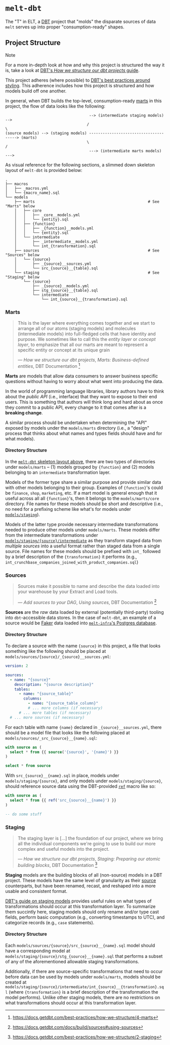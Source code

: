 # `melt-dbt`

The "T" in ELT, a [DBT](https://www.getdbt.com/) project that "molds" the disparate sources of data
`melt` serves up into proper "consumption-ready" shapes.

## Project Structure

> [!NOTE]
> For a more in-depth look at how and why this project is structured the way it is, take a look
> at [DBT's _How we structure our dbt projects_ guide](https://docs.getdbt.com/guides/best-practices/how-we-structure/1-guide-overview).

This project adheres (where possible) to [DBT's best practices around
styling](https://docs.getdbt.com/best-practices/how-we-style/0-how-we-style-our-dbt-projects). This
adherence includes how this project is structured and how models build off one another.

In general, when DBT builds the top-level, consumption-ready
[marts](https://docs.getdbt.com/best-practices/how-we-structure/4-marts) in this project, the flow
of data looks like the following:

```
                                     --> (intermediate staging models) -->
                                    /                                     \
(source models) --> (staging models) --------------------------------------> (marts)
                                    \                                     /
                                     ---> (intermediate marts models) --->
```

As visual reference for the following sections, a slimmed down skeleton layout of `melt-dbt`
is provided below:

<a id="melt-dbt-layout"></a>

```
.
├── macros
│   ├── _macros.yml
│   └── {macro_name}.sql
└── models
    ├── marts                                                  # See "Marts" below
    │   ├── core
    │   │   ├── _core__models.yml
    │   │   └── {entity}.sql
    │   ├── {function}
    │   │   ├── _{function}__models.yml
    │   │   └── {entity}.sql
    │   └── intermediate
    │       ├── _intermediate__models.yml
    │       └── int_{transformation}.sql
    ├── sources                                                # See "Sources" below
    │   └── {source}
    │       ├── _{source}__sources.yml
    │       └── src_{source}__{table}.sql
    └── staging                                                # See "Staging" below
        └── {source}
            ├── _{source}__models.yml
            ├── stg_{source}__{table}.sql
            └── intermediate
                └── int_{source}__{transformation}.sql
```

### Marts

> This is the layer where everything comes together and we start to arrange all of our atoms
> (staging models) and molecules (intermediate models) into full-fledged cells that have identity
> and purpose. We sometimes like to call this the _entity layer_ or _concept layer_, to emphasize
> that all our marts are meant to represent a specific entity or concept at its unique grain
>
> — _How we structure our dbt projects_, _Marts: Business-defined entities_, DBT Documentation [^1]

**Marts** are models that allow data consumers to answer business specific questions without having
to worry about what went into producing the data.

In the world of programming language libraries, library authors have to think about the _public API_
(i.e., interface) that they want to expose to their end users. This is something that authors will
think long and hard about as once they commit to a public API, every change to it that comes after
is a **breaking change**.

A similar process should be undertaken when determining the "API" exposed by models under the
`models/marts` directory (i.e., a "design" process that thinks about what names and types fields
should have and for what models).

#### Directory Structure

In the [`melt-dbt` skeleton layout above](#melt-dbt-layout), there are two types of directories
under `models/marts` – (1) models grouped by `{function}` and (2) models belonging to an
`intermediate` transformation layer.

Models of the former type share a similar purpose and provide similar data with other models
belonging to their group. Examples of `{function}`'s could be `finance`, `shop`, `marketing`, etc.
If a mart model is general enough that it useful across all all `{function}`'s, then it belongs to
the `models/marts/core` directory. File names for these models should be short and descriptive
(i.e., no need for a prefixing scheme like what's for models under [`models/staging`](#Staging)).

Models of the latter type provide necessary intermediate transformations needed to produce other
models under `models/marts`. These models differ from the intermediate transformations under
[`models/staging/{source}/intermediate`](#Staging) as they transform staged data from _multiple
sources_ into a useful format rather than staged data from a single source. File names for these
models should be prefixed with `int_` followed by a brief description of the `{transformation}` it
performs (e.g., `int_crunchbase_companies_joined_with_product_companies.sql`)

### Sources

> Sources make it possible to name and describe the data loaded into your warehouse by your Extract
> and Load tools.
>
> — _Add sources to your DAG_, _Using sources_, DBT Documentation [^2]

**Sources** are the _raw_ data loaded by external (potentially third-party) tooling into
`dbt`-accessible data stores. In the case of `melt-dbt`, an example of a source would be
[Faker](https://docs.airbyte.com/integrations/sources/faker/) data loaded into [`melt-infra`'s
Postgres database](../melt-infra/src/postgres.ts).

#### Directory Structure

To declare a source with the name `{source}` in this project, a file that looks something like
the following should be placed at `models/sources/{source}/_{source}__sources.yml`:

```yaml
version: 2

sources:
  - name: "{source}"
    description: "{source description}"
    tables:
      - name: "{source_table}"
        columns:
          - name: "{source_table_column}"
          # ... more columns (if necessary)
      # ... more tables (if necessary)
  # ... more sources (if necessary)
```

For each table with name `{name}` declared in `_{source}__sources.yml`, there should be a model file
that looks like the following placed at `models/sources/_src_{source}__{name}.sql`:

```sql
with source as (
  select * from {{ source('{source}', '{name}') }}
)

select * from source
```

With `src_{source}__{name}.sql` in place, models under `models/staging/{source}`, and only models
under `models/staging/{source}`, should reference source data using the DBT-provided
[`ref`](https://docs.getdbt.com/reference/dbt-jinja-functions/ref) macro like so:

```sql
with source as (
  select * from {{ ref('src_{source}__{name}') }}
)

-- do some stuff
```

### Staging

> The staging layer is \[...\] the foundation of our project, where we bring all the individual
> components we're going to use to build our more complex and useful models into the project.
>
> — _How we structure our dbt projects_, _Staging: Preparing our atomic building blocks_, DBT Documentation [^3]

**Staging** models are the building blocks of all (non-source) models in a DBT project. These models
have the same level of granularity as their [source](#Sources) counterparts, but have been renamed,
recast, and reshaped into a more usable and consistent format.

[DBT's guide on staging
models](https://docs.getdbt.com/guides/best-practices/how-we-structure/2-staging#staging-models)
provides useful rules on what types of transformations should occur at this transformation layer. To
summarize them succintly here, staging models should only rename and/or type cast fields, perform
basic computation (e.g., converting timestamps to UTC), and categorize records (e.g., `case`
statements).

#### Directory Structure

Each `models/sources/{source}/src_{source}__{name}.sql` model should have a corresponding model at
`models/staging/{source}/stg_{source}__{name}.sql` that performs a subset of any of the
aforementioned allowable staging transformations.

Additionally, if there are source-specific transformations that need to occur before data can be
used by models under `models/marts`, models should be created at
`models/staging/{source}/intermediate/int_{source}__{transformation}.sql` (where `{transformation}`
is a brief description of the transformation the model performs). Unlike other staging models, there
are no restrictions on what transformations should occur at this transformation layer.

[^1]: https://docs.getdbt.com/best-practices/how-we-structure/4-marts
[^2]: https://docs.getdbt.com/docs/build/sources#using-sources
[^3]: https://docs.getdbt.com/best-practices/how-we-structure/2-staging
